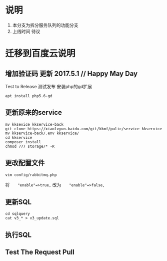 # 说明
1. 本分支为拆分服务队列的功能分支
2. 上线时间  待议
# 迁移到百度云说明
## 增加验证码 更新 2017.5.1 // Happy May Day
Test to Release
测试发布
安装php的gd扩展

	apt install php5.6-gd


## 更新原来的service
	
 	mv kksevice kkservice-back   
	git clone https://xiaolvyun.baidu.com/git/kkmf/pulic/service kkservice  
	mv kkservice-back/.env kkservice/   
	cd kkservice    
	composer install    
	chmod 777 storage/* -R   

## 更改配置文件
	
	vim config/rabbitmq.php

将 `    "enable"=>true, ` 改为  `    "enable"=>false, `

## 更新SQL
	
	cd sqlquery
	cat v3_* > v3_update.sql

## 执行SQL

## Test The Request Pull
